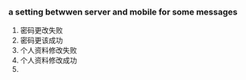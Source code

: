 ### a setting betwwen server and mobile for some messages

1. 密码更改失败
2. 密码更该成功
3. 个人资料修改失败
4. 个人资料修改成功
5. 
  
